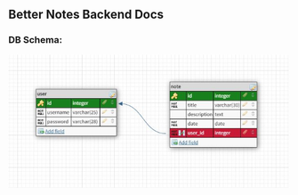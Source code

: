 ## Better Notes Backend Docs

### DB Schema:
![dbSchema](documentation_assets/dbSchema_BetterNotes.JPG)
